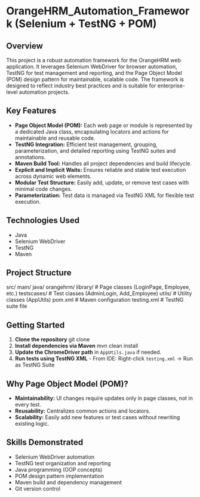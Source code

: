# OrangeHRM_Automation_Framework (Selenium + TestNG + POM)

## Overview
This project is a robust automation framework for the OrangeHRM web application. It leverages Selenium WebDriver for browser automation, TestNG for test management and reporting, and the Page Object Model (POM) design pattern for maintainable, scalable code. The framework is designed to reflect industry best practices and is suitable for enterprise-level automation projects.

## Key Features
- **Page Object Model (POM):** Each web page or module is represented by a dedicated Java class, encapsulating locators and actions for maintainable and reusable code.
- **TestNG Integration:** Efficient test management, grouping, parameterization, and detailed reporting using TestNG suites and annotations.
- **Maven Build Tool:** Handles all project dependencies and build lifecycle.
- **Explicit and Implicit Waits:** Ensures reliable and stable test execution across dynamic web elements.
- **Modular Test Structure:** Easily add, update, or remove test cases with minimal code changes.
- **Parameterization:** Test data is managed via TestNG XML for flexible test execution.
  
## Technologies Used
- Java
- Selenium WebDriver
- TestNG
- Maven

## Project Structure
src/
main/
java/
orangehrm/
library/ # Page classes (LoginPage, Employee, etc.)
testscases/ # Test classes (AdminLogin, Add_Employee)
utils/ # Utility classes (AppUtils)
pom.xml # Maven configuration
testing.xml # TestNG suite file

## Getting Started
1. **Clone the repository** git clone
2. **Install dependencies via Maven** mvn clean install
3. **Update the ChromeDriver path** in `AppUtils.java` if needed.
4. **Run tests using TestNG XML** - From IDE: Right-click `testing.xml` → Run as TestNG Suite

## Why Page Object Model (POM)?
- **Maintainability:** UI changes require updates only in page classes, not in every test.
- **Reusability:** Centralizes common actions and locators.
- **Scalability:** Easily add new features or test cases without rewriting existing logic.
  
## Skills Demonstrated
- Selenium WebDriver automation
- TestNG test organization and reporting
- Java programming (OOP concepts)
- POM design pattern implementation
- Maven build and dependency management
- Git version control
  


